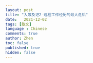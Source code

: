 ```yaml
---
layout: post
title: "入埃及记2-远程工作经历的最大危机"
date:   2021-12-02
tags: [散文]
language : Chinese
comments: true
author: Zhen
toc: false
published: true
hidden: false
---
```

<!--stackedit_data:
eyJoaXN0b3J5IjpbMTU1ODY4MjEwOF19
-->